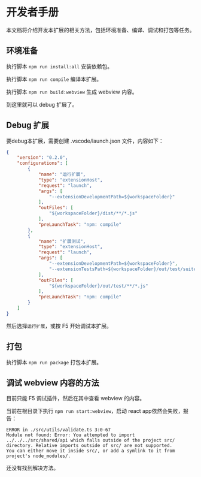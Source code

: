 # 开发者手册

本文档将介绍开发本扩展的相关方法，包括环境准备、编译、调试和打包等任务。

## 环境准备

执行脚本 `npm run install:all` 安装依赖包。

执行脚本 `npm run compile` 编译本扩展。

执行脚本 `npm run build:webview` 生成 webview 内容。

到这里就可以 debug 扩展了。

## Debug 扩展

要debug本扩展，需要创建 .vscode/launch.json 文件，内容如下：

```json
{
    "version": "0.2.0",
    "configurations": [
        {
            "name": "运行扩展",
            "type": "extensionHost",
            "request": "launch",
            "args": [
                "--extensionDevelopmentPath=${workspaceFolder}"
            ],
            "outFiles": [
                "${workspaceFolder}/dist/**/*.js"
            ],
            "preLaunchTask": "npm: compile"
        },
        {
            "name": "扩展测试",
            "type": "extensionHost",
            "request": "launch",
            "args": [
                "--extensionDevelopmentPath=${workspaceFolder}",
                "--extensionTestsPath=${workspaceFolder}/out/test/suite/index"
            ],
            "outFiles": [
                "${workspaceFolder}/out/test/**/*.js"
            ],
            "preLaunchTask": "npm: compile"
        }
    ]
}
```

然后选择`运行扩展`，或按 F5 开始调试本扩展。

## 打包

执行脚本 `npm run package` 打包本扩展。


## 调试 webview 内容的方法

目前只能 F5 调试插件，然后在其中查看 webview 的内容。

当前在根目录下执行 `npm run start:webview`，启动 react app依然会失败，报告：

```
ERROR in ./src/utils/validate.ts 3:0-67
Module not found: Error: You attempted to import ../../../src/shared/api which falls outside of the project src/ directory. Relative imports outside of src/ are not supported.
You can either move it inside src/, or add a symlink to it from project's node_modules/.
```

还没有找到解决方法。

